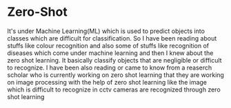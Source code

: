 # Zero-Shot
It's under Machine Learning(ML) which is used to predict objects into classes which are difficult for classification. 
So I have been reading about stuffs like colour recognition and also some of stuffs like recognition of diseases which come under machine learning and then I knew about the zero shot learning.
It basically classify objects that are negligible or difficult to recognize.
I have been also reading or came to know from a reaserch scholar who is currently working on zero shot learning that they are working on image processing with the help of zero shot learning like the image which is difficult to recognize in cctv cameras are recognized through zero shot learning
